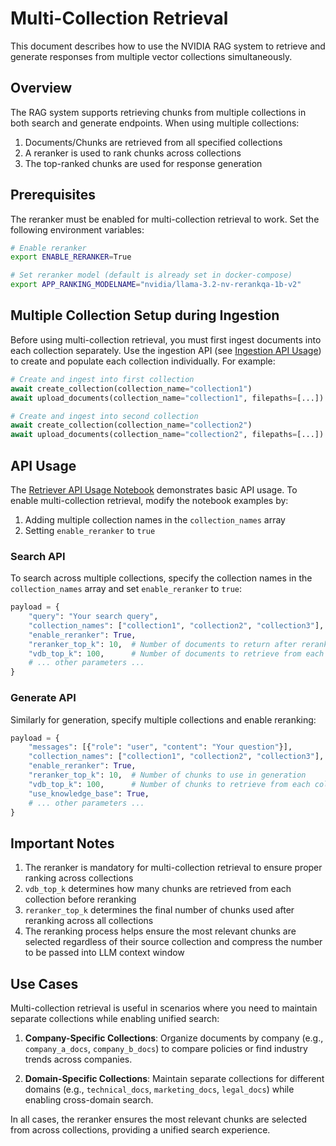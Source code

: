 <!--
  SPDX-FileCopyrightText: Copyright (c) 2025 NVIDIA CORPORATION & AFFILIATES. All rights reserved.
  SPDX-License-Identifier: Apache-2.0
-->

# Multi-Collection Retrieval

This document describes how to use the NVIDIA RAG system to retrieve and generate responses from multiple vector collections simultaneously.

## Overview

The RAG system supports retrieving chunks from multiple collections in both search and generate endpoints. When using multiple collections:

1. Documents/Chunks are retrieved from all specified collections
2. A reranker is used to rank chunks across collections
3. The top-ranked chunks are used for response generation

## Prerequisites

The reranker must be enabled for multi-collection retrieval to work. Set the following environment variables:

```bash
# Enable reranker
export ENABLE_RERANKER=True

# Set reranker model (default is already set in docker-compose)
export APP_RANKING_MODELNAME="nvidia/llama-3.2-nv-rerankqa-1b-v2"
```

## Multiple Collection Setup during Ingestion

Before using multi-collection retrieval, you must first ingest documents into each collection separately. Use the ingestion API (see [Ingestion API Usage](../notebooks/ingestion_api_usage.ipynb)) to create and populate each collection individually. For example:

```python
# Create and ingest into first collection
await create_collection(collection_name="collection1")
await upload_documents(collection_name="collection1", filepaths=[...])

# Create and ingest into second collection
await create_collection(collection_name="collection2")
await upload_documents(collection_name="collection2", filepaths=[...])
```

## API Usage

The [Retriever API Usage Notebook](../notebooks/retriever_api_usage.ipynb) demonstrates basic API usage. To enable multi-collection retrieval, modify the notebook examples by:

1. Adding multiple collection names in the `collection_names` array
2. Setting `enable_reranker` to `true`

### Search API

To search across multiple collections, specify the collection names in the `collection_names` array and set `enable_reranker` to `true`:

```python
payload = {
    "query": "Your search query",
    "collection_names": ["collection1", "collection2", "collection3"],
    "enable_reranker": True,
    "reranker_top_k": 10,  # Number of documents to return after reranking
    "vdb_top_k": 100,      # Number of documents to retrieve from each collection before reranking
    # ... other parameters ...
}
```

### Generate API

Similarly for generation, specify multiple collections and enable reranking:

```python
payload = {
    "messages": [{"role": "user", "content": "Your question"}],
    "collection_names": ["collection1", "collection2", "collection3"],
    "enable_reranker": True,
    "reranker_top_k": 10,  # Number of chunks to use in generation
    "vdb_top_k": 100,      # Number of chunks to retrieve from each collection
    "use_knowledge_base": True,
    # ... other parameters ...
}
```

## Important Notes

1. The reranker is mandatory for multi-collection retrieval to ensure proper ranking across collections
2. `vdb_top_k` determines how many chunks are retrieved from each collection before reranking
3. `reranker_top_k` determines the final number of chunks used after reranking across all collections
4. The reranking process helps ensure the most relevant chunks are selected regardless of their source collection and compress the number to be passed into LLM context window

## Use Cases

Multi-collection retrieval is useful in scenarios where you need to maintain separate collections while enabling unified search:

1. **Company-Specific Collections**: Organize documents by company (e.g., `company_a_docs`, `company_b_docs`) to compare policies or find industry trends across companies.

2. **Domain-Specific Collections**: Maintain separate collections for different domains (e.g., `technical_docs`, `marketing_docs`, `legal_docs`) while enabling cross-domain search.

In all cases, the reranker ensures the most relevant chunks are selected from across collections, providing a unified search experience.

